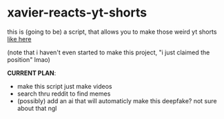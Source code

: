 # xavier-reacts-yt-shorts
this is (going to be) a script, that allows you to make those weird yt shorts
<a href="https://www.youtube.com/shorts/-TN_uQVQaX8">like here</a>

(note that i haven't even started to make this project, "i just claimed the position" lmao)

**CURRENT PLAN**:
* make this script just make videos
* search thru reddit to find memes
* (possibly) add an ai that will automaticly make this deepfake? not sure about that ngl
